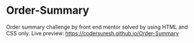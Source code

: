 # Order-Summary
Order summary challenge by front end mentor solved by using HTML and CSS only.
Live preview: https://codersuresh.github.io/Order-Summary
